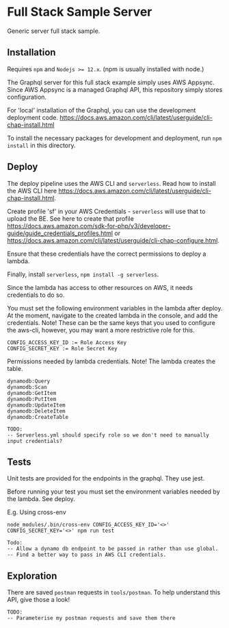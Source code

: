 # Full Stack Sample Server

Generic server full stack sample.

## Installation

Requires `npm` and `Nodejs >= 12.x`. (npm is usually installed with node.)

The Graphql server for this full stack example simply uses AWS Appsync. Since AWS Appsync is a managed Graphql API, this repository simply stores configuration.

For 'local' installation of the Graphql, you can use the development deployment code.
https://docs.aws.amazon.com/cli/latest/userguide/cli-chap-install.html

To install the necessary packages for development and deployment, run `npm install` in this directory.

## Deploy

The deploy pipeline uses the AWS CLI and `serverless`. Read how to install the AWS CLI here https://docs.aws.amazon.com/cli/latest/userguide/cli-chap-install.html.

Create profile 'sf' in your AWS Credentials - `serverless` will use that to upload the BE. See here to create that profile https://docs.aws.amazon.com/sdk-for-php/v3/developer-guide/guide_credentials_profiles.html or https://docs.aws.amazon.com/cli/latest/userguide/cli-chap-configure.html.

Ensure that these credentials have the correct permissions to deploy a lambda.

Finally, install `serverless`, `npm install -g serverless`.

Since the lambda has access to other resources on AWS, it needs credentials to do so.

You must set the following environment variables in the lambda after deploy. At the moment, navigate to the created lambda in the console, and add the credentials.
Note! These can be the same keys that you used to configure the aws-cli, however, you may want a more restrictive role for this.

```
CONFIG_ACCESS_KEY_ID := Role Access Key
CONFIG_SECRET_KEY := Role Secret Key
```

Permissions needed by lambda credentials. Note! The lambda creates the table.

```
dynamodb:Query
dynamodb:Scan
dynamodb:GetItem
dynamodb:PutItem
dynamodb:UpdateItem
dynamodb:DeleteItem
dynamodb:CreateTable
```

```
TODO:
-- Serverless.yml should specify role so we don't need to manually input credentials?
```

## Tests

Unit tests are provided for the endpoints in the graphql. They use jest.

Before running your test you must set the environment variables needed by the lambda. See deploy.

E.g. Using cross-env

```
node_modules/.bin/cross-env CONFIG_ACCESS_KEY_ID='<>' CONFIG_SECRET_KEY='<>' npm run test
```

```
Todo:
-- Allow a dynamo db endpoint to be passed in rather than use global.
-- Find a better way to pass in AWS CLI credentials.
```

## Exploration

There are saved `postman` requests in `tools/postman`. To help understand this API, give those a look!

```
TODO:
-- Parameterise my postman requests and save them there
```